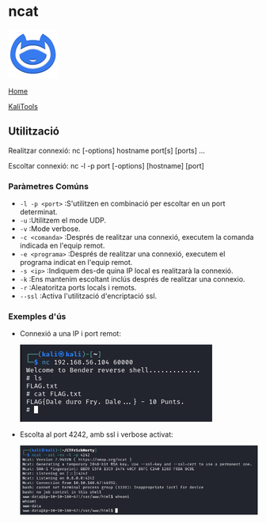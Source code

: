 # ncat

![](img/ncatLogo.png)

[Home](../../../README.md)

[KaliTools](https://www.kali.org/tools/netcat/)

## Utilització

Realitzar connexió: nc [-options] hostname port[s] [ports] ... 

Escoltar connexió: nc -l -p port [-options] [hostname] [port]

### Paràmetres Comúns
 - `-l -p <port>` :S'utilitzen en combinació per escoltar en un port determinat.
 - `-u` :Utilitzem el mode UDP.
 - `-v` :Mode verbose.
 - `-c <comanda>` :Després de realitzar una connexió, executem la comanda indicada en l'equip remot.
 - `-e <programa>` :Després de realitzar una connexió, executem el programa indicat en l'equip remot.
 - `-s <ip>` :Indiquem des-de quina IP local es realitzarà la connexió.
 - `-k` :Ens mantenim escoltant inclús després de realitzar una connexio.
 - `-r` :Aleatoritza ports locals i remots.
 - `--ssl` :Activa l'utilització d'encriptació ssl.


### Exemples d'ús

 - Connexió a una IP i port remot:

   ![](./img/exempleConexio.png)

 - Escolta al port 4242, amb ssl i verbose activat:

   ![](./img/exempleEscolta.png)